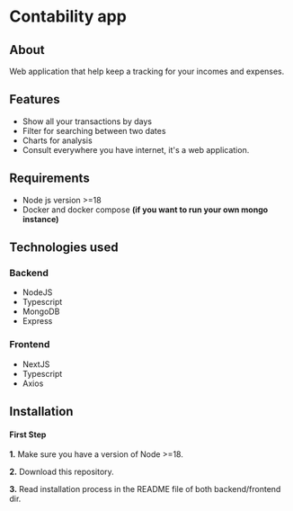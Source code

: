 
# Contability app

## About
Web application that help keep a tracking for your incomes and expenses.

## Features
 - Show all your transactions by days
 - Filter for searching between two dates
 - Charts for analysis
 -  Consult everywhere you have internet, it's a web application.

## Requirements

 - Node js version >=18
 - Docker and docker compose **(if you want to run your own mongo instance)**

## Technologies used

### Backend
*  NodeJS
* Typescript
* MongoDB
*  Express

### Frontend

*   NextJS
*   Typescript
*   Axios

## Installation 
 
#### First Step


**1.** Make sure you have a version of Node >=18.

**2.** Download this repository.

**3.** Read installation process in the README file of both backend/frontend dir.